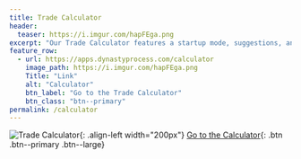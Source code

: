 ```yaml
---
title: Trade Calculator
header:
  teaser: https://i.imgur.com/hapFEga.png
excerpt: "Our Trade Calculator features a startup mode, suggestions, and customizable values based on your preferences for depth and rookies."
feature_row:
  - url: https://apps.dynastyprocess.com/calculator
    image_path: https://i.imgur.com/hapFEga.png
    Title: "Link"
    alt: "Calculator"
    btn_label: "Go to the Trade Calculator"
    btn_class: "btn--primary"
permalink: /calculator
---
```

![Trade Calculator](https://i.imgur.com/hapFEga.png){: .align-left width="200px"}
[Go to the Calculator](https://apps.dynastyprocess.com/calculator){: .btn .btn--primary .btn--large}
